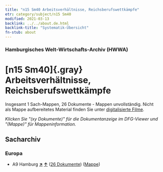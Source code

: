 ```yaml
---
title: "n15 Sm40 Arbeitsverhältnisse, Reichsberufswettkämpfe"
etr: category/subject/n15 Sm40
modified: 2021-03-13
backlink: ../../about.de.html
backlink-title: "Systematik-Übersicht"
fn-stub: about
---
```


### Hamburgisches Welt-Wirtschafts-Archiv (HWWA)
# [n15 Sm40]{.gray}&#8201; Arbeitsverhältnisse, Reichsberufswettkämpfe&#160; 




Insgesamt 1 Sach-Mappen, 26 Dokumente - Mappen unvollständig.
Nicht als Mappe aufbereitetes Material finden Sie unter [digitalisierte Filme](/film/h1_sh).

_Klicken Sie "(xy Dokumente)" für die Dokumentanzeige im DFG-Viewer und "(Mappe)" für Mappeninformation._

## Sacharchiv




### Europa

- A9 Hamburg [**&nearr;**](../../../geo/i/140905/about.de.html "Hamburg (alle Mappen)") [**&uarr;**](../../../geo/about.de.html#A9 "Ländersystematik") (<a href="https://pm20.zbw.eu/dfgview/sh/140905,182076" title="über: Hamburg : Arbeitsverhältnisse, Reichsberufswettkämpfe" target="_blank">26 Dokumente</a>) ([Mappe](../../../../folder/sh/1409xx/140905/1820xx/182076/about.de.html))


